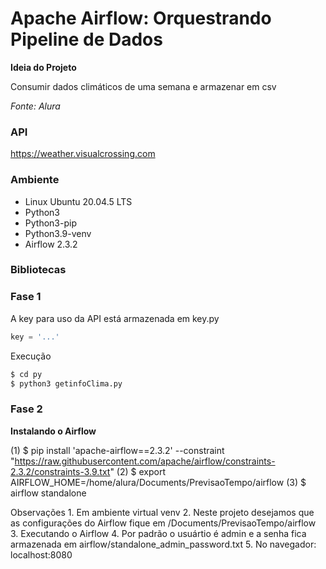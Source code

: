# Apache Airflow: Orquestrando Pipeline de Dados

**Ideia do Projeto**

Consumir dados climáticos de uma semana e armazenar em csv

*Fonte: Alura*

### API 

https://weather.visualcrossing.com


### Ambiente

* Linux Ubuntu 20.04.5 LTS
* Python3
* Python3-pip
* Python3.9-venv
* Airflow 2.3.2

### Bibliotecas


### Fase 1

A key para uso da API está armazenada em key.py
```python
key = '...'
```

Execução
```bash
$ cd py
$ python3 getinfoClima.py
```

### Fase 2

**Instalando o Airflow**

(1) $ pip install 'apache-airflow==2.3.2' --constraint "https://raw.githubusercontent.com/apache/airflow/constraints-2.3.2/constraints-3.9.txt"
(2) $ export AIRFLOW_HOME=/home/alura/Documents/PrevisaoTempo/airflow
(3) $ airflow standalone

Observações 
    1. Em ambiente virtual venv
    2. Neste projeto desejamos que as configurações do Airflow fique em /Documents/PrevisaoTempo/airflow
    3. Executando o Airflow
    4. Por padrão o usuártio é admin e a senha fica armazenada em airflow/standalone_admin_password.txt
    5. No navegador: localhost:8080



